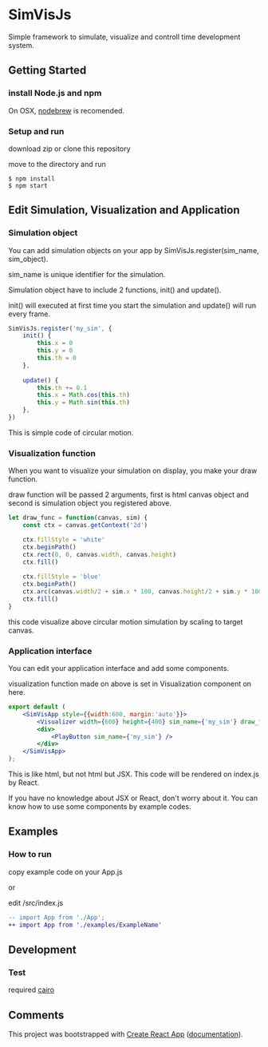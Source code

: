 # SimVisJs

Simple framework to simulate, visualize and controll time development system.

## Getting Started

### install Node.js and npm

On OSX, [nodebrew](https://github.com/hokaccha/nodebrew) is recomended.

### Setup and run

download zip or clone this repository

move to the directory and run

```shell-session
$ npm install
$ npm start
```

## Edit Simulation, Visualization and Application

### Simulation object

You can add simulation objects on your app by SimVisJs.register(sim_name, sim_object).

sim_name is unique identifier for the simulation.

Simulation object have to include 2 functions, init() and update().

init() will executed at first time you start the simulation and update() will run every frame.

```js
SimVisJs.register('my_sim', {
    init() {
        this.x = 0
        this.y = 0
        this.th = 0
    },
    
    update() {
        this.th += 0.1
        this.x = Math.cos(this.th)
        this.y = Math.sin(this.th)
    },
})
```

This is simple code of circular motion.

### Visualization function

When you want to visualize your simulation on display, you make your draw function.

draw function will be passed 2 arguments, first is html canvas object and second is simulation object you registered above.

```js
let draw_func = function(canvas, sim) {
    const ctx = canvas.getContext('2d')

    ctx.fillStyle = 'white'
    ctx.beginPath()
    ctx.rect(0, 0, canvas.width, canvas.height)
    ctx.fill()
    
    ctx.fillStyle = 'blue'
    ctx.beginPath()
    ctx.arc(canvas.width/2 + sim.x * 100, canvas.height/2 + sim.y * 100, 10, 0, Math.PI*2,true)
    ctx.fill()
}
```

this code visualize above circular motion simulation by scaling to target canvas.

### Application interface

You can edit your application interface and add some components.

visualization function made on above is set in Visualization component on here.
```jsx
export default (
    <SimVisApp style={{width:600, margin:'auto'}}>
        <Visualizer width={600} height={400} sim_name={'my_sim'} draw_func={draw_func} />
        <div>
            <PlayButton sim_name={'my_sim'} />
        </div>
    </SimVisApp>
);
```
This is like html, but not html but JSX.
This code will be rendered on index.js by React.

If you have no knowledge about JSX or React, don't worry about it.
You can know how to use some components by example codes.

## Examples

### How to run
copy example code on your App.js

or

edit /src/index.js

```diff
-- import App from './App';
++ import App from './examples/ExampleName'
```

## Development

### Test

required [cairo](https://www.cairographics.org/)


## Comments

This project was bootstrapped with [Create React App](https://github.com/facebookincubator/create-react-app) ([documentation](https://github.com/facebookincubator/create-react-app/blob/master/packages/react-scripts/template/README.md)).
